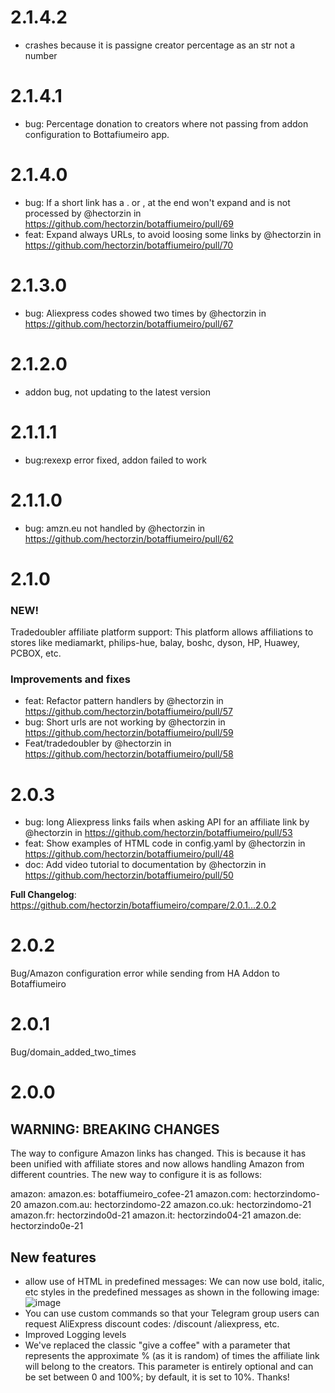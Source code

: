 # 2.1.4.2

- crashes because it is passigne creator percentage as an str not a number

# 2.1.4.1

- bug: Percentage donation to creators where not passing from addon configuration to Bottafiumeiro app.

# 2.1.4.0

- bug: If a short link has a . or , at the end won't expand and is not processed by @hectorzin in https://github.com/hectorzin/botaffiumeiro/pull/69
- feat: Expand always URLs, to avoid loosing some links by @hectorzin in https://github.com/hectorzin/botaffiumeiro/pull/70

# 2.1.3.0

- bug: Aliexpress codes showed two times by @hectorzin in https://github.com/hectorzin/botaffiumeiro/pull/67

# 2.1.2.0

- addon bug, not updating to the latest version

# 2.1.1.1

- bug:rexexp error fixed, addon failed to work

# 2.1.1.0

- bug: amzn.eu not handled by @hectorzin in https://github.com/hectorzin/botaffiumeiro/pull/62

# 2.1.0

### NEW!

Tradedoubler affiliate platform support: This platform allows affiliations to stores like mediamarkt, philips-hue, balay, boshc, dyson, HP, Huawey, PCBOX, etc.

### Improvements and fixes

- feat: Refactor pattern handlers by @hectorzin in https://github.com/hectorzin/botaffiumeiro/pull/57
- bug: Short urls are not working by @hectorzin in https://github.com/hectorzin/botaffiumeiro/pull/59
- Feat/tradedoubler by @hectorzin in https://github.com/hectorzin/botaffiumeiro/pull/58

# 2.0.3

- bug: long Aliexpress links fails when asking API for an affiliate link by @hectorzin in https://github.com/hectorzin/botaffiumeiro/pull/53
- feat: Show examples of HTML code in config.yaml by @hectorzin in https://github.com/hectorzin/botaffiumeiro/pull/48
- doc: Add video tutorial to documentation by @hectorzin in https://github.com/hectorzin/botaffiumeiro/pull/50

**Full Changelog**: https://github.com/hectorzin/botaffiumeiro/compare/2.0.1...2.0.2

# 2.0.2

Bug/Amazon configuration error while sending from HA Addon to Botaffiumeiro

# 2.0.1

Bug/domain_added_two_times

# 2.0.0

## WARNING: BREAKING CHANGES

The way to configure Amazon links has changed.
This is because it has been unified with affiliate stores and now allows handling Amazon from different countries.
The new way to configure it is as follows:

amazon:
amazon.es: botaffiumeiro_cofee-21
amazon.com: hectorzindomo-20
amazon.com.au: hectorzindomo-22
amazon.co.uk: hectorzindomo-21
amazon.fr: hectorzindo0d-21
amazon.it: hectorzindo04-21
amazon.de: hectorzindo0e-21

## New features

- allow use of HTML in predefined messages: We can now use bold, italic, etc styles in the predefined messages as shown in the following image:
  ![image](https://github.com/user-attachments/assets/39fb1059-5e34-4c1e-b988-1ba6aebb51f8)
- You can use custom commands so that your Telegram group users can request AliExpress discount codes: /discount /aliexpress, etc.
- Improved Logging levels
- We've replaced the classic "give a coffee" with a parameter that represents the approximate % (as it is random) of times the affiliate link will belong to the creators. This parameter is entirely optional and can be set between 0 and 100%; by default, it is set to 10%. Thanks!

